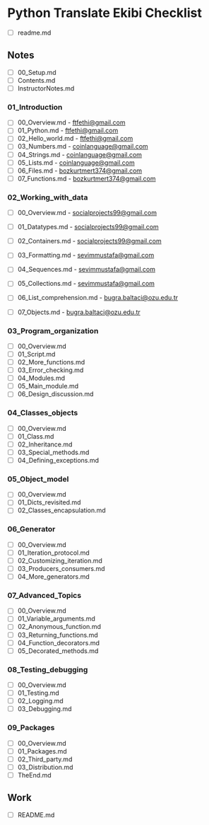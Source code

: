 # Python Translate Ekibi Checklist

- [ ] readme.md

## Notes

- [ ] 00_Setup.md
- [ ] Contents.md
- [ ] InstructorNotes.md

### 01_Introduction
- [ ] 00_Overview.md - 	ftfethi@gmail.com
- [ ] 01_Python.md - 	ftfethi@gmail.com
- [ ] 02_Hello_world.md - 	ftfethi@gmail.com
- [ ] 03_Numbers.md - coinlanguage@gmail.com
- [ ] 04_Strings.md - coinlanguage@gmail.com
- [ ] 05_Lists.md - coinlanguage@gmail.com
- [ ] 06_Files.md - bozkurtmert374@gmail.com
- [ ] 07_Functions.md - bozkurtmert374@gmail.com

### 02_Working_with_data
- [ ] 00_Overview.md - socialprojects99@gmail.com
- [ ] 01_Datatypes.md - socialprojects99@gmail.com
- [ ] 02_Containers.md - socialprojects99@gmail.com
- [ ] 03_Formatting.md - sevimmustafa@gmail.com
- [ ] 04_Sequences.md - sevimmustafa@gmail.com
- [ ] 05_Collections.md - sevimmustafa@gmail.com
- [ ] 06_List_comprehension.md - bugra.baltaci@ozu.edu.tr
- [ ] 07_Objects.md - bugra.baltaci@ozu.edu.tr


### 03_Program_organization
- [ ] 00_Overview.md
- [ ] 01_Script.md
- [ ] 02_More_functions.md
- [ ] 03_Error_checking.md
- [ ] 04_Modules.md
- [ ] 05_Main_module.md
- [ ] 06_Design_discussion.md

### 04_Classes_objects
- [ ] 00_Overview.md
- [ ] 01_Class.md
- [ ] 02_Inheritance.md
- [ ] 03_Special_methods.md
- [ ] 04_Defining_exceptions.md

### 05_Object_model
- [ ] 00_Overview.md
- [ ] 01_Dicts_revisited.md
- [ ] 02_Classes_encapsulation.md

### 06_Generator
- [ ] 00_Overview.md
- [ ] 01_Iteration_protocol.md
- [ ] 02_Customizing_iteration.md
- [ ] 03_Producers_consumers.md
- [ ] 04_More_generators.md

### 07_Advanced_Topics
- [ ] 00_Overview.md
- [ ] 01_Variable_arguments.md
- [ ] 02_Anonymous_function.md
- [ ] 03_Returning_functions.md
- [ ] 04_Function_decorators.md
- [ ] 05_Decorated_methods.md

### 08_Testing_debugging
- [ ] 00_Overview.md
- [ ] 01_Testing.md
- [ ] 02_Logging.md
- [ ] 03_Debugging.md

### 09_Packages
- [ ] 00_Overview.md
- [ ] 01_Packages.md
- [ ] 02_Third_party.md
- [ ] 03_Distribution.md
- [ ] TheEnd.md

## Work 
- [ ] README.md